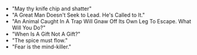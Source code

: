 - "May thy knife chip and shatter"
- "A Great Man Doesn't Seek to Lead. He's Called to It."
- "An Animal Caught In A Trap Will Gnaw Off Its Own Leg To Escape. What Will You Do?"
- "When Is A Gift Not A Gift?"
- "The spice must flow."
- "Fear is the mind-killer."
